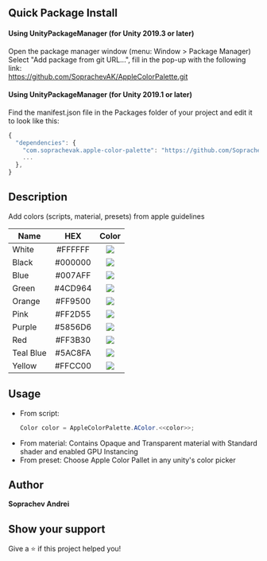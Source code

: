 ## Quick Package Install

#### Using UnityPackageManager (for Unity 2019.3 or later)
Open the package manager window (menu: Window > Package Manager)<br/>
Select "Add package from git URL...", fill in the pop-up with the following link:<br/>
https://github.com/SoprachevAK/AppleColorPalette.git<br/>

#### Using UnityPackageManager (for Unity 2019.1 or later)

Find the manifest.json file in the Packages folder of your project and edit it to look like this:
```js
{
  "dependencies": {
    "com.soprachevak.apple-color-palette": "https://github.com/SoprachevAK/AppleColorPalette.git",
    ...
  },
}
```

<!-- DOC-START -->
<!-- 
Changes between 'DOC START' and 'DOC END' will not be lost on package update 
-->

## Description
Add colors (scripts, material, presets) from apple guidelines

| Name          |     HEX       | Color         |
| ------------- |:-------------:|:-------------:|
| White         |   #FFFFFF     | ![](https://placehold.it/15/FFFFFF/000000?text=+)      |
| Black         |   #000000     | ![](https://placehold.it/15/000000/000000?text=+)      |
| Blue          |   #007AFF     | ![](https://placehold.it/15/007AFF/000000?text=+)      |
| Green         |   #4CD964     | ![](https://placehold.it/15/4CD964/000000?text=+)      |
| Orange        |   #FF9500     | ![](https://placehold.it/15/FF9500/000000?text=+)      |
| Pink          |   #FF2D55     | ![](https://placehold.it/15/FF2D55/000000?text=+)      |
| Purple        |   #5856D6     | ![](https://placehold.it/15/5856D6/000000?text=+)      |
| Red           |   #FF3B30     | ![](https://placehold.it/15/FF3B30/000000?text=+)      |
| Teal Blue     |   #5AC8FA     | ![](https://placehold.it/15/5AC8FA/000000?text=+)      |
| Yellow        |   #FFCC00     | ![](https://placehold.it/15/FFCC00/000000?text=+)      |

## Usage
* From script: 
  ```csharp 
  Color color = AppleColorPalette.AColor.<<color>>;
  ```
* From material: Contains Opaque and Transparent material with Standard shader and enabled GPU Instancing   
* From preset: Choose Apple Color Pallet in any unity's color picker 

<!-- DOC-END -->

## Author

**Soprachev Andrei**


## Show your support

Give a ⭐️ if this project helped you!